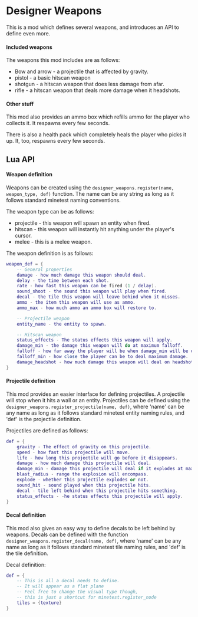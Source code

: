 Designer Weapons
================

This is a mod which defines several weapons, and introduces an API to define
even more.

#### Included weapons

The weapons this mod includes are as follows:
 * Bow and arrow - a projectile that is affected by gravity.
 * pistol - a basic hitscan weapon
 * shotgun - a hitscan weapon that does less damage from afar.
 * rifle - a hitscan weapon that deals more damage when it headshots.

#### Other stuff

This mod also provides an ammo box which refills ammo for the player who
collects it. It respawns every few seconds.

There is also a health pack which completely heals the player who picks it up.
It, too, respawns every few seconds.

Lua API
-------

#### Weapon definition

Weapons can be created using the
`designer_weapons.register(name, weapon_type, def)` function.
The name can be any string as long as it follows standard minetest naming
conventions.

The weapon type can be as follows:
 * projectile - this weapon will spawn an entity when fired.
 * hitscan - this weapon will instantly hit anything under the player's cursor.
 * melee - this is a melee weapon.

The weapon definition is as follows:

```Lua
weapon_def = {
	-- General properties
	damage - how much damage this weapon should deal.
	delay - the time between each shot.
	rate - how fast this weapon can be fired (1 / delay).
	sound_shoot - the sound this weapon will play when fired.
	decal - the tile this weapon will leave behind when it misses.
	ammo - the item this weapon will use as ammo.
	ammo_max - how much ammo an ammo box will restore to.

	-- Projectile weapon
	entity_name - the entity to spawn.

	-- Hitscan weapon
	status_effects - The status effects this weapon will apply.
	damage_min - the damage this weapon will do at maximum falloff.
	falloff - how far away the player will be when damage_min will be dealt.
	falloff_min - how close the player can be to deal maximum damage.
	damage_headshot - how much damage this weapon will deal on headshot.
}
```

#### Projectile definition

This mod provides an easier interface for defining projectiles. A projectile
will stop when it hits a wall or an entity. Projectiles can be defined using the
`designer_weapons.register_projectile(name, def)`, where 'name' can be any name
as long as it follows standard minetest entity naming rules, and 'def' is the
projectile definition.

Projectiles are defined as follows:

```Lua
def = {
	gravity - The effect of gravity on this projectile.
	speed - how fast this projectile will move.
	life - how long this projectile will go before it disappears.
	damage - how much damage this projectile will deal.
	damage_min - damage this projectile will deal if it explodes at max range.
	blast_radius - range the explosion will encompass.
	explode - whether this projectile explodes or not.
	sound_hit - sound played when this projectile hits.
	decal - tile left behind when this projectile hits something.
	status_effects - -he status effects this projectile will apply.
}
```

#### Decal definition

This mod also gives an easy way to define decals to be left behind by weapons.
Decals can be defined with the function
`designer_weapons.register_decal(name, def)`, where 'name' can be any name
as long as it follows standard minetest tile naming rules, and 'def' is the
tile definition.

Decal definition:

```Lua
def = {
	-- This is all a decal needs to define.
	-- It will appear as a flat plane
	-- Feel free to change the visual type though,
	-- this is just a shortcut for minetest.register_node
	tiles = {texture}
}
```
